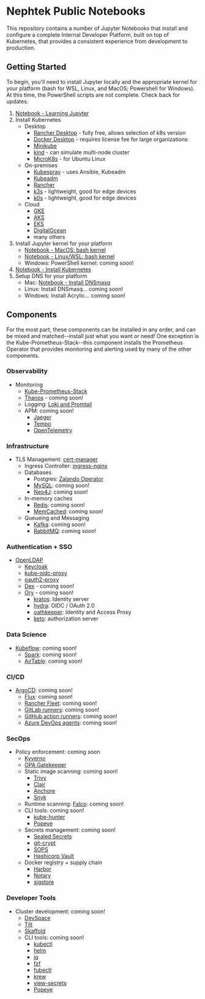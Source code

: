 # Nephtek Public Notebooks

This repository contains a number of Jupyter Notebooks that 
install and configure a complete Internal Developer Platform, 
built on top of Kubernetes, that provides a consistent experience
from development to production.

## Getting Started

To begin, you'll need to install Jupyter locally and the appropriate 
kernel for your platform (bash for WSL, Linux, and MacOS; Powershell
for Windows).  At this time, the PowerShell scripts are not complete.
Check back for updates.

1. [Notebook - Learning Jupyter](./getting-started/learning_jupyter.ipynb)
2. Install Kubernetes
    - Desktop
      - [Rancher Desktop](https://rancherdesktop.io) - fully free, allows selection of k8s version
      - [Docker Desktop](https://www.docker.com/products/docker-desktop/) - requires license fee for large organizations
      - [Minikube](https://minikube.sigs.k8s.io/docs/start/)
      - [kind](https://kind.sigs.k8s.io) - can simulate multi-node cluster
      - [MicroK8s](https://microk8s.io) - for Ubuntu Linux
    - On-premises
      - [Kubespray](https://github.com/kubernetes-sigs/kubespray) - uses Ansible, Kubeadm
      - [Kubeadm](https://kubernetes.io/docs/setup/production-environment/tools/kubeadm/create-cluster-kubeadm/)
      - [Rancher](https://docs.ranchermanager.rancher.io/pages-for-subheaders/install-upgrade-on-a-kubernetes-cluster)
      - [k3s](https://k3s.io) - lightweight, good for edge devices
      - [k0s](https://k0sproject.io) - lightweight, good for edge devices
    - Cloud
      - [GKE](https://cloud.google.com/kubernetes-engine)
      - [AKS](https://azure.microsoft.com/en-us/services/kubernetes-service/)
      - [EKS](https://aws.amazon.com/eks/)
      - [DigitalOcean](https://www.digitalocean.com/products/kubernetes)
      - many others
3. Install Jupyter kernel for your platform
    - [Notebook - MacOS: bash kernel](./getting-started/mac/install_jupyter_bash_kernel.ipynb)
    - [Notebook - Linux/WSL: bash kernel](./getting-started/linux/install_jupyter_bash_kernel.ipynb)
    - Windows: PowerShell kernel: coming soon!
4. [Notebook - Install Kubernetes](./kubernetes/install_k8s_cluster.ipynb)
5. Setup DNS for your platform
    - Mac: [Notebook - Install DNSmasq](./dnsmasq/mac/install_dnsmasq.ipynb)
    - Linux: Install DNSmasq... coming soon!
    - Windows: Install Acrylic... coming soon!
   
## Components

For the most part, these components can be installed in any order, and
can be mixed and matched--install just what you want or need!  One
exception is the Kube-Prometheus-Stack--this component installs the 
Prometheus Operator that provides monitoring and alerting used by many
of the other components.

### Observability

- Monitoring
  - [Kube-Prometheus-Stack](./monitoring/install_kube-prometheus-stack.ipynb)
  - [Thanos](https://thanos.io) - coming soon!
  - Logging: [Loki and Promtail](./logging/install_loki.ipynb)
  - APM: coming soon!
    - [Jaeger](https://www.jaegertracing.io)
    - [Tempo](https://grafana.com/oss/tempo/)
    - [OpenTelemetry](https://opentelemetry.io)

### Infrastructure

- TLS Management: [cert-manager](./cert-manager/install_cert-manager.ipynb)
  - Ingress Controller: [ingress-nginx](./ingress/install_ingress-nginx.ipynb)
  - Databases
    - Postgres: [Zalando Operator](./postgres/install_postgres.ipynb)
    - [MySQL](https://github.com/percona/percona-xtradb-cluster-operator): coming soon!
    - [Neo4J](https://github.com/lukasz-antoniak/neo4j-operator): coming soon!
  - In-memory caches
    - [Redis](https://docs.opstreelabs.in/redis-operator/): coming soon!
    - [MemCached](https://github.com/ianlewis/memcached-operator): coming soon!
  - Queueing and Messaging
    - [Kafka](https://strimzi.io): coming soon!
    - [RabbitMQ](https://github.com/rabbitmq/cluster-operator): coming soon!

### Authentication + SSO

- [OpenLDAP](./openldap/install_openldap.ipynb)
  - [Keycloak](./keyclaok/install_keycloak.ipynb)
  - [kube-oidc-proxy](./kube-oidc-proxy/install_kube-oidc-proxy.ipynb)
  - [oauth2-proxy](./oauth2-proxy/install_oauth2-proxy.ipynb)
  - [Dex](https://dexidp.io) - coming soon!
  - [Ory](https://www.ory.sh/open-source/) - coming soon!
    - [kratos](https://www.ory.sh/kratos/): Identity server
    - [hydra](https://www.ory.sh/hydra/): OIDC / OAuth 2.0
    - [oathkeeper](https://www.ory.sh/oathkeeper/): Identity and Access Proxy
    - [keto](https://www.ory.sh/keto/): authorization server

### Data Science

- [Kubeflow](https://www.kubeflow.org): coming soon!
  - [Spark](https://spark.apache.org): coming soon!
  - [AirTable](https://www.airtable.com): coming soon!

### CI/CD

- [ArgoCD](https://argoproj.github.io/cd/): coming soon!
  - [Flux](https://fluxcd.io): coming soon!
  - [Rancher Fleet](https://fleet.rancher.io): coming soon!
  - [GitLab runners](https://docs.gitlab.com/runner/install/kubernetes.html): coming soon!
  - [GitHub action runners](https://github.com/actions-runner-controller/actions-runner-controller): coming soon!
  - [Azure DevOps agents](https://github.com/emberstack/docker-azure-pipelines-agent): coming soon!

### SecOps

- Policy enforcement: coming soon
  - [Kyverno](https://kyverno.io)
  - [OPA Gatekeeper](https://github.com/open-policy-agent/gatekeeper)
  - Static image scanning: coming soon!
    - [Trivy](https://github.com/aquasecurity/trivy)
    - [Clair](https://github.com/aquasecurity/trivy)
    - [Anchore](https://github.com/anchore/anchore-engine)
    - [Snyk](https://docs.snyk.io/products/snyk-container)
  - Runtime scanning: [Falco](https://sysdig.com/opensource/falco/): coming soon!
  - CLI tools: coming soon!
    - [kube-hunter](https://github.com/aquasecurity/kube-hunter)
    - [Popeye](https://github.com/derailed/popeye)
  - Secrets management: coming soon!
    - [Sealed Secrets](https://github.com/bitnami-labs/sealed-secrets)
    - [git-crypt](https://github.com/AGWA/git-crypt)
    - [SOPS](https://github.com/mozilla/sops)
    - [Hashicorp Vault](https://www.vaultproject.io)
  - Docker registry + supply chain
    - [Harbor](https://goharbor.io)
    - [Notary](https://github.com/notaryproject/notary)
    - [sigstore](https://www.sigstore.dev)

### Developer Tools

- Cluster development: coming soon!
  - [DevSpace](https://devspace.sh)
  - [Tilt](https://tilt.dev)
  - [Skaffold](https://skaffold.dev)
  - CLI tools: coming soon!
    - [kubectl](https://kubernetes.io/docs/tasks/tools/)
    - [helm](https://helm.sh/docs/intro/)
    - [jq](https://stedolan.github.io/jq/download/)
    - [fzf](https://github.com/junegunn/fzf)
    - [fubectl](https://github.com/kubermatic/fubectl)
    - [krew](https://krew.sigs.k8s.io/docs/user-guide/setup/install/)
    - [view-secrets](https://github.com/elsesiy/kubectl-view-secret)
    - [Popeye](https://github.com/derailed/popeye)

